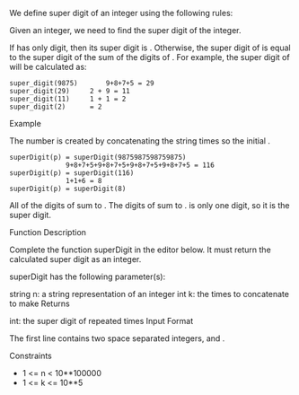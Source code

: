 We define super digit of an integer using the following rules:

Given an integer, we need to find the super digit of the integer.

If has only digit, then its super digit is .
Otherwise, the super digit of is equal to the super digit of the sum of the digits of .
For example, the super digit of will be calculated as:

    super_digit(9875)   	9+8+7+5 = 29
    super_digit(29) 	2 + 9 = 11
    super_digit(11)		1 + 1 = 2
    super_digit(2)		= 2

Example

The number is created by concatenating the string times so the initial .

    superDigit(p) = superDigit(9875987598759875)
                  9+8+7+5+9+8+7+5+9+8+7+5+9+8+7+5 = 116
    superDigit(p) = superDigit(116)
                  1+1+6 = 8
    superDigit(p) = superDigit(8)

All of the digits of sum to . The digits of sum to . is only one digit, so it is the super digit.

Function Description

Complete the function superDigit in the editor below. It must return the calculated super digit as an integer.

superDigit has the following parameter(s):

string n: a string representation of an integer
int k: the times to concatenate to make
Returns

int: the super digit of repeated times
Input Format

The first line contains two space separated integers, and .

Constraints

- 1 <= n < 10\*\*100000
- 1 <= k <= 10\*\*5

